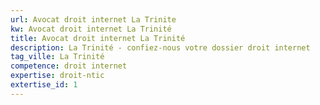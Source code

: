 ```yaml
---
url: Avocat droit internet La Trinite
kw: Avocat droit internet La Trinité
title: Avocat droit internet La Trinité
description: La Trinité - confiez-nous votre dossier droit internet
tag_ville: La Trinité
competence: droit internet
expertise: droit-ntic
extertise_id: 1
---
```

